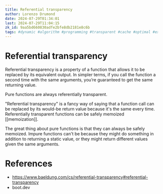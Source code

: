 ```yaml
---
title: Referential transparency
author: Lorenzo Drumond
date: 2024-07-29T01:34:01
last: 2024-07-29T11:04:15
zk_id: 9aa5bd660830adfe2bfe8db2181e8c6b
tags: #dynamic #algorithm #programming #transparent #cache #optimal #expensive #memoization #efficient #optimization #referential #speed #store #function
---
```



# Referential transparency

Referential transparency is a property of a function that allows it to be replaced by its equivalent output. In simpler terms, if you call the function a second time with the same arguments, you’re guaranteed to get the same returning value.

Pure functions are always referentially transparent.

"Referential transparency" is a fancy way of saying that a function call can be replaced by its would-be return value because it's the same every time. Referentially transparent functions can be safely memoized [[memoization]].

The great thing about pure functions is that they can always be safely memoized. Impure functions can't be because they might do something in addition to returning a static value, or they might return different values given the same arguments.

# References

- https://www.baeldung.com/cs/referential-transparency#referential-transparency
- boot.dev
